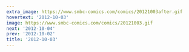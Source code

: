 ```yaml
---
extra_image: https://www.smbc-comics.com/comics/20121003after.gif
hovertext: '2012-10-03'
image: https://www.smbc-comics.com/comics/20121003.gif
next: '2012-10-04'
prev: '2012-10-02'
title: '2012-10-03'
---
```

